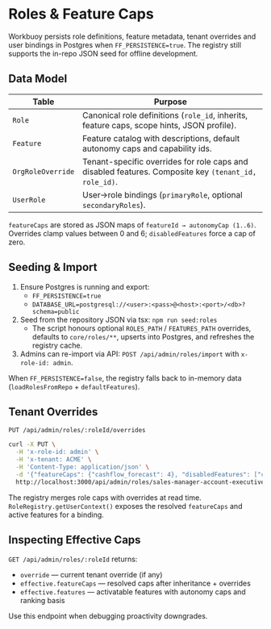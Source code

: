 # Roles & Feature Caps

Workbuoy persists role definitions, feature metadata, tenant overrides and user bindings in Postgres when `FF_PERSISTENCE=true`. The registry still supports the in-repo JSON seed for offline development.

## Data Model

| Table | Purpose |
|-------|---------|
| `Role` | Canonical role definitions (`role_id`, inherits, feature caps, scope hints, JSON profile). |
| `Feature` | Feature catalog with descriptions, default autonomy caps and capability ids. |
| `OrgRoleOverride` | Tenant-specific overrides for role caps and disabled features. Composite key `(tenant_id, role_id)`. |
| `UserRole` | User→role bindings (`primaryRole`, optional `secondaryRoles`). |

`featureCaps` are stored as JSON maps of `featureId → autonomyCap (1..6)`. Overrides clamp values between 0 and 6; `disabledFeatures` force a cap of zero.

## Seeding & Import

1. Ensure Postgres is running and export:
   - `FF_PERSISTENCE=true`
   - `DATABASE_URL=postgresql://<user>:<pass>@<host>:<port>/<db>?schema=public`
2. Seed from the repository JSON via tsx: `npm run seed:roles`
   - The script honours optional `ROLES_PATH` / `FEATURES_PATH` overrides, defaults to `core/roles/**`, upserts into Postgres, and refreshes the registry cache.
3. Admins can re-import via API: `POST /api/admin/roles/import` with `x-role-id: admin`.

When `FF_PERSISTENCE=false`, the registry falls back to in-memory data (`loadRolesFromRepo` + `defaultFeatures`).

## Tenant Overrides

`PUT /api/admin/roles/:roleId/overrides`

```bash
curl -X PUT \
  -H 'x-role-id: admin' \
  -H 'x-tenant: ACME' \
  -H 'Content-Type: application/json' \
  -d '{"featureCaps": {"cashflow_forecast": 4}, "disabledFeatures": ["contract_compliance"]}' \
  http://localhost:3000/api/admin/roles/sales-manager-account-executive/overrides
```

The registry merges role caps with overrides at read time. `RoleRegistry.getUserContext()` exposes the resolved `featureCaps` and active features for a binding.

## Inspecting Effective Caps

`GET /api/admin/roles/:roleId` returns:

- `override` — current tenant override (if any)
- `effective.featureCaps` — resolved caps after inheritance + overrides
- `effective.features` — activatable features with autonomy caps and ranking basis

Use this endpoint when debugging proactivity downgrades.
